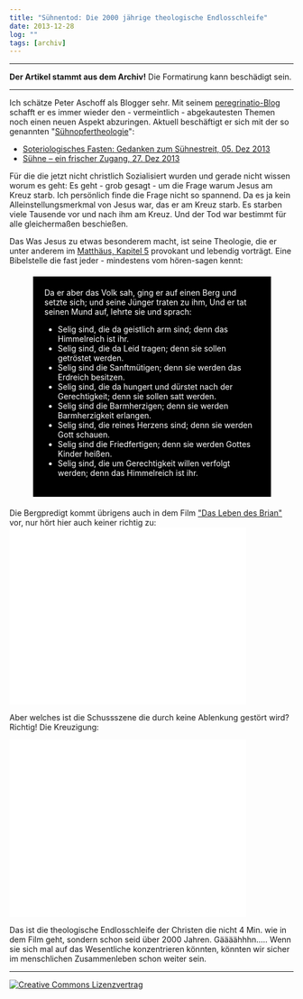 ```yaml
---
title: "Sühnentod: Die 2000 jährige theologische Endlosschleife"
date: 2013-12-28
log: ""
tags: [archiv]
---
```

<hr><b>Der Artikel stammt aus dem Archiv!</b> Die Formatirung kann beschädigt sein.<hr>
<p>Ich schätze Peter Aschoff als Blogger sehr. Mit seinem <a href="http://www.elia-gemeinschaft.de/wordpress/">peregrinatio-Blog</a> schafft er es immer wieder den - vermeintlich - abgekautesten Themen noch einen neuen Aspekt abzuringen. Aktuell beschäftigt er sich mit der so genannten "<a href="https://de.wikipedia.org/wiki/S%C3%BChnopfertheologie">Sühnopfertheologie</a>":

<ul>
    <li><a href="http://www.elia-gemeinschaft.de/wordpress/2013/12/05/theologie/soteriologisches-fasten-gedanken-zum-suhnestreit">Soteriologisches Fasten: Gedanken zum Sühnestreit, 05. Dez 2013</a></li>
    <li><a href="http://www.elia-gemeinschaft.de/wordpress/2013/12/27/theologie/suhne-ein-frischer-zugang">Sühne – ein frischer Zugang, 27. Dez 2013</a></li>
</ul>
</p>

<p>Für die die jetzt nicht christlich Sozialisiert wurden und gerade nicht wissen worum es geht: Es geht - grob gesagt - um die Frage warum Jesus am Kreuz starb. Ich persönlich finde die Frage nicht so spannend. Da es ja kein Alleinstellungsmerkmal von Jesus war, das er am Kreuz starb. Es starben viele Tausende vor und nach ihm am Kreuz. Und der Tod war bestimmt für alle gleichermaßen beschießen. </p>

<p>Das Was Jesus zu etwas besonderem macht, ist seine Theologie, die er unter anderem im <a href="http://bibel-online.net/buch/luther_1912/matthaeus/5/">Matthäus, Kapitel 5</a> provokant und lebendig vorträgt. Eine Bibelstelle die fast jeder - mindestens vom hören-sagen kennt:</p>

<blockquote style="margin: 20px 40px 20px 40px; padding: 20px; background-color: #000; color: white;">
 Da er aber das Volk sah, ging er auf einen Berg und setzte sich; und seine Jünger traten zu ihm, Und er tat seinen Mund auf, lehrte sie und sprach:
<ul>
<li>Selig sind, die da geistlich arm sind; denn das Himmelreich ist ihr. </li>
<li> Selig sind, die da Leid tragen; denn sie sollen getröstet werden.</li>
<li>Selig sind die Sanftmütigen; denn sie werden das Erdreich besitzen.</li>
<li> Selig sind, die da hungert und dürstet nach der Gerechtigkeit; denn sie sollen satt werden.</li>
<li>Selig sind die Barmherzigen; denn sie werden Barmherzigkeit erlangen.</li>
<li>Selig sind, die reines Herzens sind; denn sie werden Gott schauen. </li>
<li> Selig sind die Friedfertigen; denn sie werden Gottes Kinder heißen. </li>
<li>Selig sind, die um Gerechtigkeit willen verfolgt werden; denn das Himmelreich ist ihr.</li>
</ul>
</blockquote >
<!--break-->
<p>Die Bergpredigt kommt übrigens auch in dem Film <a href="http://de.wikipedia.org/wiki/Das_Leben_des_Brian">"Das Leben des Brian"</a> vor, nur hört hier auch keiner richtig zu:

<iframe width="420" height="315" src="//www.youtube.com/embed/uUF1xRrHtUo" frameborder="0" allowfullscreen></iframe>

Aber welches ist die Schussszene die durch keine Ablenkung gestört wird? Richtig! Die Kreuzigung:

<iframe width="420" height="315" src="//www.youtube.com/embed/Bm8UWmXCMAg" frameborder="0" allowfullscreen></iframe>

Das ist die theologische Endlosschleife der Christen die nicht 4 Min. wie in dem Film geht, sondern schon seid über 2000 Jahren. Gäääähhhn..... Wenn sie sich mal auf das Wesentliche konzentrieren könnten, könnten wir sicher im menschlichen Zusammenleben schon weiter sein.


<hr>
<a rel="license" href="http://creativecommons.org/licenses/by-sa/3.0/"><img alt="Creative Commons Lizenzvertrag" style="border-width:0" src="http://i.creativecommons.org/l/by-sa/3.0/88x31.png" /></a>
